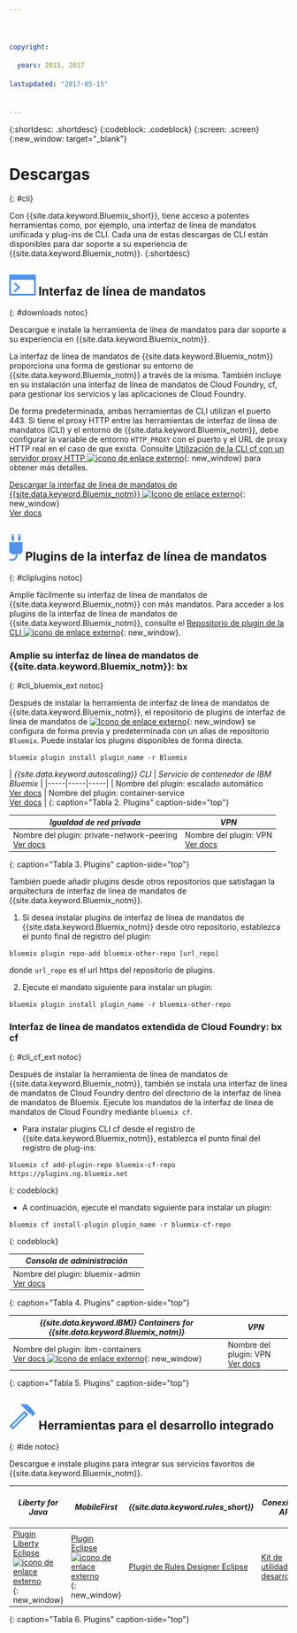 ```yaml
---



copyright:

  years: 2015, 2017

lastupdated: "2017-05-15"


---
```


{:shortdesc: .shortdesc}
{:codeblock: .codeblock}
{:screen: .screen}
{:new_window: target="_blank"}

# Descargas
{: #cli}

Con {{site.data.keyword.Bluemix_short}}, tiene acceso a potentes herramientas como, por ejemplo, una interfaz de línea de mandatos unificada y plug-ins de CLI. Cada una de estas descargas de CLI están disponibles para dar soporte a su experiencia de {{site.data.keyword.Bluemix_notm}}.
{:shortdesc}

## ![](./images/CLI.svg) Interfaz de línea de mandatos
{: #downloads notoc}

Descargue e instale la herramienta de línea de mandatos para dar soporte a su experiencia en {{site.data.keyword.Bluemix_notm}}.

La interfaz de línea de mandatos de {{site.data.keyword.Bluemix_notm}} proporciona una forma de gestionar su entorno de {{site.data.keyword.Bluemix_notm}} a través de la misma. También incluye en su instalación una interfaz de línea de mandatos de Cloud Foundry, cf, para gestionar los servicios y las aplicaciones de Cloud Foundry. 

De forma predeterminada, ambas herramientas de CLI utilizan el puerto 443. Si tiene el proxy HTTP entre las herramientas de interfaz de línea de mandatos (CLI) y el entorno de {{site.data.keyword.Bluemix_notm}}, debe configurar la variable de entorno `HTTP_PROXY` con el puerto y el URL de proxy HTTP real en el caso de que exista. Consulte [Utilización de la CLI cf con un servidor proxy HTTP ![icono de enlace externo](../icons/launch-glyph.svg)](http://docs.cloudfoundry.org/cf-cli/http-proxy.html){: new_window} para obtener más detalles.

[Descargar la interfaz de línea de mandatos de {{site.data.keyword.Bluemix_notm}} ![Icono de enlace externo](../icons/launch-glyph.svg)](http://clis.ng.bluemix.net/){: new_window} <br> 
[Ver docs](/docs/cli/reference/bluemix_cli/index.html)

## ![](./images/CLI_Plugin.svg) Plugins de la interfaz de línea de mandatos
{: #cliplugins notoc}

Amplíe fácilmente su interfaz de línea de mandatos de {{site.data.keyword.Bluemix_notm}} con más mandatos. Para acceder
a los plugins de la interfaz de línea de mandatos de {{site.data.keyword.Bluemix_notm}}, consulte el
[Repositorio de plugin de la CLI ![icono de enlace externo](../icons/launch-glyph.svg)](https://plugins.ng.bluemix.net/){: new_window}.

### Amplíe su interfaz de línea de mandatos de {{site.data.keyword.Bluemix_notm}}: bx
{: #cli_bluemix_ext notoc}


Después de instalar la herramienta de interfaz de línea de mandatos de {{site.data.keyword.Bluemix_notm}}, el repositorio de plugins de interfaz de línea de mandatos de [ ![Icono de enlace externo](../icons/launch-glyph.svg)](https://plugins.ng.bluemix.net/){: new_window} se configura de forma previa y predeterminada con un alias de repositorio `Bluemix`. Puede instalar los plugins disponibles de forma directa.

```
bluemix plugin install plugin_name -r Bluemix
```

| *{{site.data.keyword.autoscaling}} CLI* |  *Servicio de contenedor de IBM Bluemix*  |
|-----|-----|-----|
| Nombre del plugin: escalado automático <br> [Ver docs](/docs/cli/plugins/auto-scaling/index.html) |  Nombre del plugin: container-service  <br> [Ver docs](/docs/containers/cs_cli_devtools.html) |
{: caption="Tabla 2. Plugins" caption-side="top"}

|  *Igualdad de red privada* | *VPN*  |
|-----|-----|
| Nombre del plugin: private-network-peering  <br> [Ver docs](/docs/cli/plugins/pnp/index.html) | Nombre del plugin: VPN  <br> [Ver docs](/docs/cli/plugins/bx_vpn/index.html) |
{: caption="Tabla 3. Plugins" caption-side="top"}

También puede añadir plugins desde otros repositorios que satisfagan la arquitectura de interfaz de línea de mandatos de {{site.data.keyword.Bluemix_notm}}.
1. Si desea instalar plugins de interfaz de línea de mandatos de {{site.data.keyword.Bluemix_notm}} desde otro repositorio, establezca el punto final de registro del plugin:
```
bluemix plugin repo-add bluemix-other-repo [url_repo]
```
donde `url_repo` es el url https del repositorio de plugins.

2. Ejecute el mandato siguiente para instalar un plugin:
```
bluemix plugin install plugin_name -r bluemix-other-repo
```


### Interfaz de línea de mandatos extendida de Cloud Foundry: bx cf
{: #cli_cf_ext notoc}

Después de instalar la herramienta de línea de mandatos de {{site.data.keyword.Bluemix_notm}}, también se instala una interfaz de línea de mandatos de Cloud Foundry dentro del directorio de la interfaz de línea de mandatos de Bluemix. Ejecute los mandatos de la interfaz de línea de mandatos de Cloud Foundry mediante `bluemix cf`.

* Para instalar plugins CLI cf desde el registro de {{site.data.keyword.Bluemix_notm}}, establezca el punto final del registro de plug-ins:

```
bluemix cf add-plugin-repo bluemix-cf-repo https://plugins.ng.bluemix.net
```
{: codeblock}

* A continuación, ejecute el mandato siguiente para instalar un plugin:

```
bluemix cf install-plugin plugin_name -r bluemix-cf-repo
```
{: codeblock}

| *Consola de administración* |
-----------------|
|  Nombre del plugin: bluemix-admin <br> [Ver docs](/docs/cli/plugins/bluemix_admin/index.html) |
{: caption="Tabla 4. Plugins" caption-side="top"}

| *{{site.data.keyword.IBM}} Containers for {{site.data.keyword.Bluemix_notm}}* | *VPN* |
|-----------------|-----------------|
| Nombre del plugin: ibm-containers <br> [Ver docs ![Icono de enlace externo](../icons/launch-glyph.svg)](https://www.{DomainName}/docs/containers/container_cli_cfic.html#container_cli_cfic){: new_window} | Nombre del plugin: VPN <br> [Ver docs](/docs/cli/plugins/vpn/index.html) |
{: caption="Tabla 5. Plugins" caption-side="top"}

## ![](./images/Integrated_Dev_Tools.svg) Herramientas para el desarrollo integrado
{: #ide notoc}

Descargue e instale plugins para integrar sus servicios favoritos de {{site.data.keyword.Bluemix_notm}}.

| *Liberty for Java* | *MobileFirst* | *{{site.data.keyword.rules_short}}* | *Conexión de API* | *Eclipse Tools for Bluemix* |
|----------|----------|----------|----------|----------|
| [Plugin Liberty Eclipse ![icono de enlace externo](../icons/launch-glyph.svg)](https://developer.ibm.com/wasdev/downloads/liberty-profile-using-eclipse/){: new_window} | [Plugin Eclipse ![icono de enlace externo](../icons/launch-glyph.svg)](https://marketplace.eclipse.org/content/ibm-mobilefirst-platform-studio){: new_window} | [Plugin de Rules Designer Eclipse](../services/rules/index.html#rulov002) | [Kit de utilidades del desarrollador](/docs/services/apiconnect/apic_003.html#apic_001 ) | [Plugin Bluemix Eclipse](/docs/manageapps/eclipsetools/eclipsetools.html) |
{: caption="Tabla 6. Plugins" caption-side="top"}

